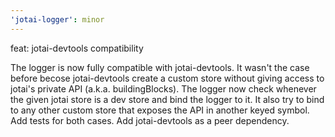 ```yaml
---
'jotai-logger': minor
---
```


feat: jotai-devtools compatibility

The logger is now fully compatible with jotai-devtools. It wasn't the
case before becose jotai-devtools create a custom store without giving
access to jotai's private API (a.k.a. buildingBlocks).
The logger now check whenever the given jotai store is a dev store and
bind the logger to it.
It also try to bind to any other custom store that exposes the API in
another keyed symbol.
Add tests for both cases.
Add jotai-devtools as a peer dependency.
